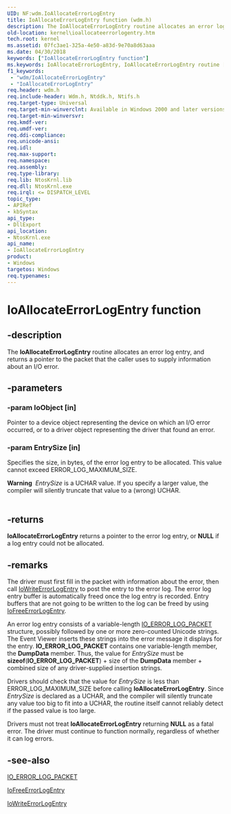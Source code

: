 ```yaml
---
UID: NF:wdm.IoAllocateErrorLogEntry
title: IoAllocateErrorLogEntry function (wdm.h)
description: The IoAllocateErrorLogEntry routine allocates an error log entry, and returns a pointer to the packet that the caller uses to supply information about an I/O error.
old-location: kernel\ioallocateerrorlogentry.htm
tech.root: kernel
ms.assetid: 07fc3ae1-325a-4e50-a83d-9e70a8d63aaa
ms.date: 04/30/2018
keywords: ["IoAllocateErrorLogEntry function"]
ms.keywords: IoAllocateErrorLogEntry, IoAllocateErrorLogEntry routine [Kernel-Mode Driver Architecture], k104_e3257473-eeae-4912-b3e1-8dd5ceb7430e.xml, kernel.ioallocateerrorlogentry, wdm/IoAllocateErrorLogEntry
f1_keywords:
 - "wdm/IoAllocateErrorLogEntry"
 - "IoAllocateErrorLogEntry"
req.header: wdm.h
req.include-header: Wdm.h, Ntddk.h, Ntifs.h
req.target-type: Universal
req.target-min-winverclnt: Available in Windows 2000 and later versions of Windows.
req.target-min-winversvr: 
req.kmdf-ver: 
req.umdf-ver: 
req.ddi-compliance: 
req.unicode-ansi: 
req.idl: 
req.max-support: 
req.namespace: 
req.assembly: 
req.type-library: 
req.lib: NtosKrnl.lib
req.dll: NtosKrnl.exe
req.irql: <= DISPATCH_LEVEL
topic_type:
- APIRef
- kbSyntax
api_type:
- DllExport
api_location:
- NtosKrnl.exe
api_name:
- IoAllocateErrorLogEntry
product:
- Windows
targetos: Windows
req.typenames: 
---
```


# IoAllocateErrorLogEntry function


## -description


The <b>IoAllocateErrorLogEntry</b> routine allocates an error log entry, and returns a pointer to the packet that the caller uses to supply information about an I/O error.


## -parameters




### -param IoObject [in]

Pointer to a device object representing the device on which an I/O error occurred, or to a driver object representing the driver that found an error.


### -param EntrySize [in]

Specifies the size, in bytes, of the error log entry to be allocated. This value cannot exceed ERROR_LOG_MAXIMUM_SIZE. 

<div class="alert"><b>Warning</b>  <i>EntrySize</i> is a UCHAR value. If you specify a larger value, the compiler will silently truncate that value to a (wrong) UCHAR. </div>
<div> </div>

## -returns



<b>IoAllocateErrorLogEntry</b> returns a pointer to the error log entry, or <b>NULL</b> if a log entry could not be allocated.




## -remarks



The driver must first fill in the packet with information about the error, then call <a href="https://docs.microsoft.com/windows-hardware/drivers/ddi/ntifs/nf-ntifs-iowriteerrorlogentry">IoWriteErrorLogEntry</a> to post the entry to the error log. The error log entry buffer is automatically freed once the log entry is recorded. Entry buffers that are not going to be written to the log can be freed by using <a href="https://docs.microsoft.com/windows-hardware/drivers/ddi/wdm/nf-wdm-iofreeerrorlogentry">IoFreeErrorLogEntry</a>.

An error log entry consists of a variable-length <a href="https://docs.microsoft.com/windows-hardware/drivers/ddi/wdm/ns-wdm-_io_error_log_packet">IO_ERROR_LOG_PACKET</a> structure, possibly followed by one or more zero-counted Unicode strings. The Event Viewer inserts these strings into the error message it displays for the entry. <b>IO_ERROR_LOG_PACKET</b> contains one variable-length member, the <b>DumpData</b> member. Thus, the value for <i>EntrySize</i> must be <b>sizeof</b>(<b>IO_ERROR_LOG_PACKET</b>) + size of the <b>DumpData</b> member + combined size of any driver-supplied insertion strings.

Drivers should check that the value for <i>EntrySize</i> is less than ERROR_LOG_MAXIMUM_SIZE before calling <b>IoAllocateErrorLogEntry</b>. Since <i>EntrySize</i>  is declared as a UCHAR, and the compiler will silently truncate any value too big to fit into a UCHAR, the routine itself cannot reliably detect if the passed value is too large.

Drivers must not treat <b>IoAllocateErrorLogEntry</b> returning <b>NULL</b> as a fatal error. The driver must continue to function normally, regardless of whether it can log errors.




## -see-also




<a href="https://docs.microsoft.com/windows-hardware/drivers/ddi/wdm/ns-wdm-_io_error_log_packet">IO_ERROR_LOG_PACKET</a>



<a href="https://docs.microsoft.com/windows-hardware/drivers/ddi/wdm/nf-wdm-iofreeerrorlogentry">IoFreeErrorLogEntry</a>



<a href="https://docs.microsoft.com/windows-hardware/drivers/ddi/ntifs/nf-ntifs-iowriteerrorlogentry">IoWriteErrorLogEntry</a>
 

 

